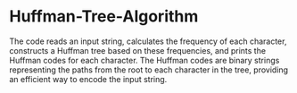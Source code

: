 # Huffman-Tree-Algorithm
The code reads an input string, calculates the frequency of each character, constructs a Huffman tree based on these frequencies, and prints the Huffman codes for each character. The Huffman codes are binary strings representing the paths from the root to each character in the tree, providing an efficient way to encode the input string.
